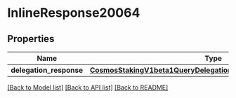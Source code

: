 # InlineResponse20064

## Properties
Name | Type | Description | Notes
------------ | ------------- | ------------- | -------------
**delegation_response** | [**CosmosStakingV1beta1QueryDelegationResponseDelegationResponse**](CosmosStakingV1beta1QueryDelegationResponseDelegationResponse.md) |  | [optional] 

[[Back to Model list]](../README.md#documentation-for-models) [[Back to API list]](../README.md#documentation-for-api-endpoints) [[Back to README]](../README.md)

